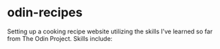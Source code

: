 # odin-recipes

 Setting up a cooking recipe website utilizing the skills I've learned so far from The Odin Project.
 Skills include: 